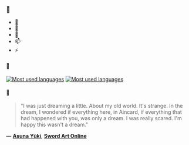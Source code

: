 ### 👋

- 🔭
- 🌱
- 💬
- 📫
- ⚡

#### 🧏

[![Most used languages](https://github-readme-stats-aynah.vercel.app/api/top-langs/?username=aynh&theme=solarized-dark&langs_count=6&layout=compact&hide_title=true)](https://github.com/anuraghazra/github-readme-stats#gh-dark-mode-only)
[![Most used languages](https://github-readme-stats-aynah.vercel.app/api/top-langs/?username=aynh&theme=solarized-light&langs_count=6&layout=compact&hide_title=true)](https://github.com/anuraghazra/github-readme-stats#gh-light-mode-only)

#### 💬

> "I was just dreaming a little. About my old world. It's strange. In the dream, I wondered if everything here, in Aincard, if everything that had happened with you, was only a dream. I was really scared. I'm happy this wasn't a dream."

&mdash; [**Asuna Yūki**](https://myanimelist.net/character.php?q=Asuna%20Y%C5%ABki&cat=character), [**Sword Art Online**](https://myanimelist.net/search/all?q=Sword%20Art%20Online&cat=all)
